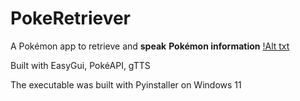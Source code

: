 # PokeRetriever
A Pokémon app to retrieve and **speak** **Pokémon information**
[!Alt txt](https://github.com/AdamWellsBelialFuneral/PokeRetriever/blob/4def5380285571e5471e6548a1efcf9620627c95/PokeRetriever.png)

Built with EasyGui, PokéAPI, gTTS


The executable was built with Pyinstaller on Windows 11
